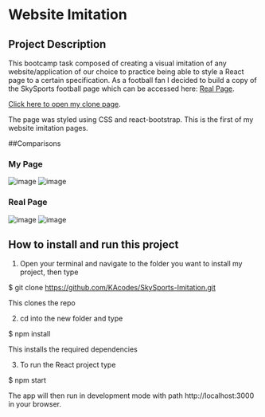 # Website Imitation

## Project Description

This bootcamp task composed of creating a visual imitation of any website/application of our choice to practice being able to style a React page to a certain specification. As a football fan I decided to build a copy of the SkySports football page which can be accessed here:
<a href="https://www.skysports.com/football" target="_blank">Real Page</a>.

<a href="skysportclone.netlify.app" target="_blank">Click here to open my clone page</a>.

The page was styled using CSS and react-bootstrap. This is the first of my website imitation pages.

##Comparisons

### My Page
![image](https://user-images.githubusercontent.com/61561703/221356960-e92a1bf2-cc52-4812-bfa6-e10f9dcb4ee1.png)
![image](https://user-images.githubusercontent.com/61561703/221356982-9fdfb0d5-219e-4218-98ed-a173fdec18a4.png)

### Real Page
![image](https://user-images.githubusercontent.com/61561703/221356890-7b34638b-6444-42de-a003-1be360f4d1ec.png)
![image](https://user-images.githubusercontent.com/61561703/221356939-932a0fbf-eb69-4605-b6a7-803047f356ef.png)


## How to install and run this project

1) Open your terminal and navigate to the folder you want to install my project, then type

  $ git clone https://github.com/KAcodes/SkySports-Imitation.git

  This clones the repo

2) cd into the new folder and type

  $ npm install 

  This installs the required dependencies

3) To run the React project type 

  $ npm start

  The app will then run in development mode with path http://localhost:3000 in your browser.

